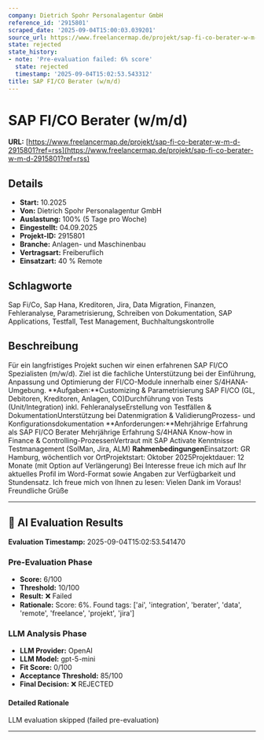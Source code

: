 ```yaml
---
company: Dietrich Spohr Personalagentur GmbH
reference_id: '2915801'
scraped_date: '2025-09-04T15:00:03.039201'
source_url: https://www.freelancermap.de/projekt/sap-fi-co-berater-w-m-d-2915801?ref=rss
state: rejected
state_history:
- note: 'Pre-evaluation failed: 6% score'
  state: rejected
  timestamp: '2025-09-04T15:02:53.543312'
title: SAP FI/CO Berater (w/m/d)
---
```



# SAP FI/CO Berater (w/m/d)
**URL:** [https://www.freelancermap.de/projekt/sap-fi-co-berater-w-m-d-2915801?ref=rss](https://www.freelancermap.de/projekt/sap-fi-co-berater-w-m-d-2915801?ref=rss)
## Details
- **Start:** 10.2025
- **Von:** Dietrich Spohr Personalagentur GmbH
- **Auslastung:** 100% (5 Tage pro Woche)
- **Eingestellt:** 04.09.2025
- **Projekt-ID:** 2915801
- **Branche:** Anlagen- und Maschinenbau
- **Vertragsart:** Freiberuflich
- **Einsatzart:** 40
                                                % Remote

## Schlagworte
Sap Fi/Co, Sap Hana, Kreditoren, Jira, Data Migration, Finanzen, Fehleranalyse, Parametrisierung, Schreiben von Dokumentation, SAP Applications, Testfall, Test Management, Buchhaltungskontrolle

## Beschreibung
Für ein langfristiges Projekt suchen wir einen erfahrenen SAP FI/CO Spezialisten (m/w/d). Ziel ist die fachliche Unterstützung bei der Einführung, Anpassung und Optimierung der FI/CO-Module innerhalb einer S/4HANA-Umgebung.
**Aufgaben:**Customizing & Parametrisierung SAP FI/CO (GL, Debitoren, Kreditoren, Anlagen, CO)Durchführung von Tests (Unit/Integration) inkl. FehleranalyseErstellung von Testfällen & DokumentationUnterstützung bei Datenmigration & ValidierungProzess- und Konfigurationsdokumentation
**Anforderungen:**Mehrjährige Erfahrung als SAP FI/CO Berater Mehrjährige Erfahrung S/4HANA Know-how in Finance & Controlling-ProzessenVertraut mit SAP Activate Kenntnisse Testmanagement (SolMan, Jira, ALM)
**Rahmenbedingungen**Einsatzort: GR Hamburg, wöchentlich vor OrtProjektstart: Oktober 2025Projektdauer: 12 Monate (mit Option auf Verlängerung)
Bei Interesse freue ich mich auf Ihr aktuelles Profil im Word-Format sowie Angaben zur Verfügbarkeit und Stundensatz.
Ich freue mich von Ihnen zu lesen:
Vielen Dank im Voraus!
Freundliche Grüße

---

## 🤖 AI Evaluation Results

**Evaluation Timestamp:** 2025-09-04T15:02:53.541470

### Pre-Evaluation Phase
- **Score:** 6/100
- **Threshold:** 10/100
- **Result:** ❌ Failed
- **Rationale:** Score: 6%. Found tags: ['ai', 'integration', 'berater', 'data', 'remote', 'freelance', 'projekt', 'jira']

### LLM Analysis Phase
- **LLM Provider:** OpenAI
- **LLM Model:** gpt-5-mini
- **Fit Score:** 0/100
- **Acceptance Threshold:** 85/100
- **Final Decision:** ❌ REJECTED

#### Detailed Rationale
LLM evaluation skipped (failed pre-evaluation)

---
